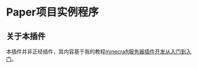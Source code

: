 # Paper项目实例程序

## 关于本插件
本插件并非正经插件，其内容基于我的教程[minecraft服务器插件开发从入门到入门](https://syju.org/posts/mcplugin/)。


